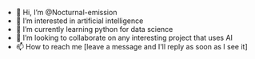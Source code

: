 - 👋 Hi, I’m @Nocturnal-emission
- 👀 I’m interested in artificial intelligence 
- 🌱 I’m currently learning python for data science 
- 💞️ I’m looking to collaborate on any interesting project that uses AI
- 📫 How to reach me [leave a message and I'll reply as soon as I see it]

<!---
Nocturnal-emission/Nocturnal-emission is a ✨ special ✨ repository because its `README.md` (this file) appears on your GitHub profile.
You can click the Preview link to take a look at your changes.
--->
